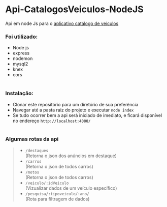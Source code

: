 # Api-CatalogosVeiculos-NodeJS
 
Api em node Js para o <a href="https://github.com/cesar99144/AppCatalogoVeiculos-ReactNative">aplicativo catálogo de veículos</a> 

<h3>Foi utilizado:</h3>
<ul>
    <li>Node js</li>
    <li>express</li>
    <li>nodemon</li>
    <li>mysql2</li>
    <li>knex</li>
    <li>cors</li><br>
   
</ul>

<h3>Instalação: </h3>
    <ul>
      <li> Clonar este repositório para um diretório de sua preferência</li>
      <li> Navegar até a pasta raiz do projeto e executar <code>node index</code></li>
      <li> Se tudo ocorrer bem a api será iniciado de imediato, e ficará disponível no endereço <code>http://localhost:4000/</code></li> <br>
    </ul>


<h3>Algumas rotas da api</h3>
<blockquote>
    <ul>
      <li><code>/destaques</code></li> (Retorna o json dos anúncios em destaque)
      <li><code>/carros</code></li> (Retorna o json de todos carros)
      <li><code>/motos</code></li> (Retorna o json de todos carros)
      <li><code>/veiculo/:idVeiculo</code></li> (Vizualizar dados de um veículo específico)
      <li><code>/pesquisa/:tipoveiculo/:ano/</code></li> (Rota para filtragem de dados)
    </ul>
</blockquote>